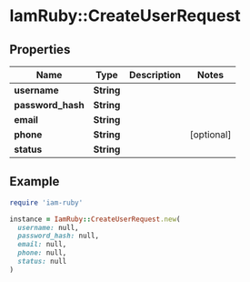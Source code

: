 # IamRuby::CreateUserRequest

## Properties

| Name | Type | Description | Notes |
| ---- | ---- | ----------- | ----- |
| **username** | **String** |  |  |
| **password_hash** | **String** |  |  |
| **email** | **String** |  |  |
| **phone** | **String** |  | [optional] |
| **status** | **String** |  |  |

## Example

```ruby
require 'iam-ruby'

instance = IamRuby::CreateUserRequest.new(
  username: null,
  password_hash: null,
  email: null,
  phone: null,
  status: null
)
```

